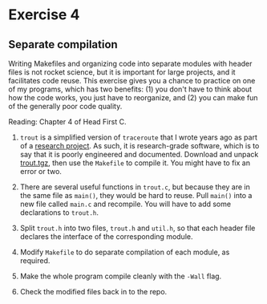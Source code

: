 # Exercise 4
## Separate compilation

Writing Makefiles and organizing code into separate modules with
header files is not rocket science, but it is important for large
projects, and it facilitates code reuse.  This exercise gives you a
chance to practice on one of my programs, which has two benefits: (1)
you don't have to think about how the code works, you just have to
reorganize, and (2) you can make fun of the generally poor code
quality.

Reading: Chapter 4 of Head First C.

1) `trout` is a simplified version of `traceroute` that I wrote years
ago as part of a [research
project](http://allendowney.com/research/clink/).  As such, it is
research-grade software, which is to say that it is poorly engineered
and documented.  Download and unpack
[trout.tgz](http://allendowney.com/research/trout/trout.tar.gz), then
use the `Makefile` to compile it.  You might have to fix an error or two.

2) There are several useful functions in `trout.c`, but because they
are in the same file as `main()`, they would be hard to reuse.  Pull
`main()` into a new file called `main.c` and recompile.  You will have
to add some declarations to `trout.h`.

3) Split `trout.h` into two files, `trout.h` and `util.h`, so that each
header file declares the interface of the corresponding module.

4) Modify `Makefile` to do separate compilation of each module, as required.

5) Make the whole program compile cleanly with the `-Wall` flag.

6) Check the modified files back in to the repo.
